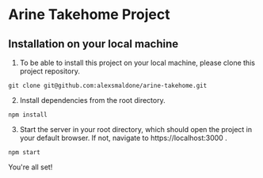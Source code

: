 # Arine Takehome Project

## Installation on your local machine
1. To be able to install this project on your local machine, please clone this project repository. 
```
git clone git@github.com:alexsmaldone/arine-takehome.git
```

2. Install dependencies from the root directory.
```
npm install
```

3. Start the server in your root directory, which should open the project in your default browser. If not, navigate to https://localhost:3000 .
```
npm start
```

You're all set!
